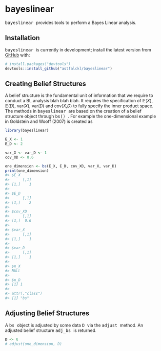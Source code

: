 
<!-- README.md is generated from README.Rmd. Please edit that file -->

# bayeslinear

<!-- badges: start -->
<!-- badges: end -->

<tt> bayeslinear </tt> provides tools to perform a Bayes Linear
analysis.

## Installation

<!-- You can install the released version of bayeslinear from [CRAN](https://CRAN.R-project.org) with:
``` r
install.packages("bayeslinear")
``` -->

<tt> bayeslinear </tt> is currently in development; install the latest
version from [GitHub](https://github.com/) with:

``` r
# install.packages("devtools")
devtools::install_github("astfalckl/bayeslinear")
```

## Creating Belief Structures

A belief structure is the fundamental unit of information that we
require to conduct a BL analysis blah blah blah. It requires the
specification of 𝔼(*X*), 𝔼(*D*), var(*X*), var(*D*) and cov(*X*,*D*) to
fully specify the inner product space. The methods in <tt> bayeslinear
</tt> are based on the creation of a belief structure object through
<tt> bs() </tt>. For example the one-dimensional example in Goldstein
and Wooff (2007) is created as

``` r
library(bayeslinear)

E_X <- 1
E_D <- 2

var_X <- var_D <- 1
cov_XD <- 0.6

one_dimension <- bs(E_X, E_D, cov_XD, var_X, var_D)
print(one_dimension)
#> $E_X
#>      [,1]
#> [1,]    1
#> 
#> $E_D
#>      [,1]
#> [1,]    2
#> 
#> $cov_XD
#>      [,1]
#> [1,]  0.6
#> 
#> $var_X
#>      [,1]
#> [1,]    1
#> 
#> $var_D
#>      [,1]
#> [1,]    1
#> 
#> $n_X
#> NULL
#> 
#> $n_D
#> [1] 1
#> 
#> attr(,"class")
#> [1] "bs"
```

## Adjusting Belief Structures

A <tt> bs </tt> object is adjusted by some data <tt> D </tt> via the
<tt> adjust </tt> method. An adjusted belief structure <tt> adj_bs </tt>
is returned.

``` r
D <- 0
# adjust(one_dimension, D)
```
